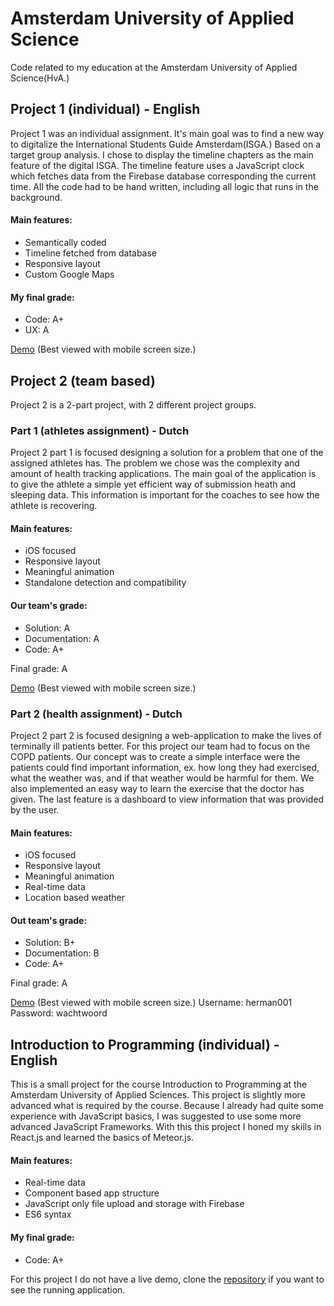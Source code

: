 # Amsterdam University of Applied Science
Code related to my education at the Amsterdam University of Applied Science(HvA.)

## Project 1 (individual) - English
Project 1 was an individual assignment. It's main goal was to find a new way to digitalize the International Students Guide Amsterdam(ISGA.) Based on a target group analysis. I chose to display the timeline chapters as the main feature of the digital ISGA. The timeline feature uses a JavaScript clock which fetches data from the Firebase database corresponding the current time. All the code had to be hand written, including all logic that runs in the background.

#### Main features:
* Semantically coded
* Timeline fetched from database
* Responsive layout
* Custom Google Maps

#### My final grade:
* Code: A+
* UX: A

[Demo](http://zino.hofmann.amsterdam/hva/cmd/project/1/cmd-aan/)
(Best viewed with mobile screen size.)

## Project 2 (team based)
Project 2 is a 2-part project, with 2 different project groups.

### Part 1 (athletes assignment) - Dutch
Project 2 part 1 is focused designing a solution for a problem that one of the assigned athletes has. The problem we chose was the complexity and amount of health tracking applications. The main goal of the application is to give the athlete a simple yet efficient way of submission heath and sleeping data. This information is important for the coaches to see how the athlete is recovering.

#### Main features:
* iOS focused
* Responsive layout
* Meaningful animation
* Standalone detection and compatibility

#### Our team's grade:
* Solution: A
* Documentation: A
* Code: A+

Final grade: A

[Demo](http://zino.hofmann.amsterdam/hva/cmd/project/2/sportersopdracht/wekker.html)
(Best viewed with mobile screen size.)

### Part 2 (health assignment) - Dutch
Project 2 part 2 is focused designing a web-application to make the lives of terminally ill patients better. For this project our team had to focus on the COPD patients. Our concept was to create a simple interface were the patients could find important information, ex. how long they had exercised, what the weather was, and if that weather would be harmful for them. We also implemented an easy way to learn the exercise that the doctor has given. The last feature is a dashboard to view information that was provided by the user.

#### Main features:
* iOS focused
* Responsive layout
* Meaningful animation
* Real-time data
* Location based weather

#### Out team's grade:
* Solution: B+
* Documentation: B
* Code: A+

Final grade: A

[Demo](http://zino.hofmann.amsterdam/hva/cmd/project/2/gezondheidsopdracht/)
(Best viewed with mobile screen size.)
Username: herman001
Password: wachtwoord

## Introduction to Programming (individual) - English
This is a small project for the course Introduction to Programming at the Amsterdam University of Applied Sciences. This project is slightly more advanced what is required by the course. Because I already had quite some experience with JavaScript basics, I was suggested to use some more advanced JavaScript Frameworks. With this this project I honed my skills in React.js and learned the basics of Meteor.js.

#### Main features:
* Real-time data
* Component based app structure
* JavaScript only file upload and storage with Firebase
* ES6 syntax

#### My final grade:
* Code: A+

For this project I do not have a live demo, clone the [repository](https://github.com/HofmannZ/hva/tree/master/programming-introduction) if you want to see the running application.
